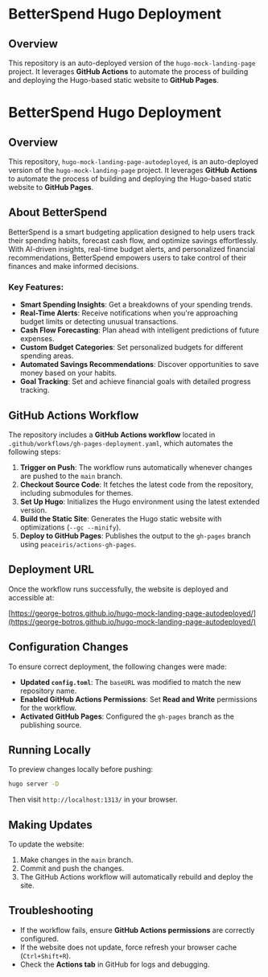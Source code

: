 # BetterSpend Hugo Deployment

## Overview
This repository is an auto-deployed version of the `hugo-mock-landing-page` project. It leverages **GitHub Actions** to automate the process of building and deploying the Hugo-based static website to **GitHub Pages**.

# BetterSpend Hugo Deployment

## Overview
This repository, `hugo-mock-landing-page-autodeployed`, is an auto-deployed version of the `hugo-mock-landing-page` project. It leverages **GitHub Actions** to automate the process of building and deploying the Hugo-based static website to **GitHub Pages**.

## About BetterSpend
BetterSpend is a smart budgeting application designed to help users track their spending habits, forecast cash flow, and optimize savings effortlessly. With AI-driven insights, real-time budget alerts, and personalized financial recommendations, BetterSpend empowers users to take control of their finances and make informed decisions.

### Key Features:
- **Smart Spending Insights**: Get a breakdowns of your spending trends.
- **Real-Time Alerts**: Receive notifications when you're approaching budget limits or detecting unusual transactions.
- **Cash Flow Forecasting**: Plan ahead with intelligent predictions of future expenses.
- **Custom Budget Categories**: Set personalized budgets for different spending areas.
- **Automated Savings Recommendations**: Discover opportunities to save money based on your habits.
- **Goal Tracking**: Set and achieve financial goals with detailed progress tracking.

## GitHub Actions Workflow
The repository includes a **GitHub Actions workflow** located in `.github/workflows/gh-pages-deployment.yaml`, which automates the following steps:

1. **Trigger on Push**: The workflow runs automatically whenever changes are pushed to the `main` branch.
2. **Checkout Source Code**: It fetches the latest code from the repository, including submodules for themes.
3. **Set Up Hugo**: Initializes the Hugo environment using the latest extended version.
4. **Build the Static Site**: Generates the Hugo static website with optimizations (`--gc --minify`).
5. **Deploy to GitHub Pages**: Publishes the output to the `gh-pages` branch using `peaceiris/actions-gh-pages`.

## Deployment URL
Once the workflow runs successfully, the website is deployed and accessible at:

[https://george-botros.github.io/hugo-mock-landing-page-autodeployed/](https://george-botros.github.io/hugo-mock-landing-page-autodeployed/)

## Configuration Changes
To ensure correct deployment, the following changes were made:
- **Updated `config.toml`**: The `baseURL` was modified to match the new repository name.
- **Enabled GitHub Actions Permissions**: Set **Read and Write** permissions for the workflow.
- **Activated GitHub Pages**: Configured the `gh-pages` branch as the publishing source.

## Running Locally
To preview changes locally before pushing:
```bash
hugo server -D
```
Then visit `http://localhost:1313/` in your browser.

## Making Updates
To update the website:
1. Make changes in the `main` branch.
2. Commit and push the changes.
3. The GitHub Actions workflow will automatically rebuild and deploy the site.

## Troubleshooting
- If the workflow fails, ensure **GitHub Actions permissions** are correctly configured.
- If the website does not update, force refresh your browser cache (`Ctrl+Shift+R`).
- Check the **Actions tab** in GitHub for logs and debugging.